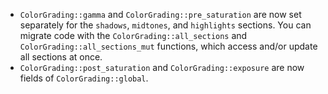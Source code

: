 - `ColorGrading::gamma` and `ColorGrading::pre_saturation` are now set separately for the `shadows`, `midtones`, and `highlights` sections. You can migrate code with the `ColorGrading::all_sections` and `ColorGrading::all_sections_mut` functions, which access and/or update all sections at once.
- `ColorGrading::post_saturation` and `ColorGrading::exposure` are now fields of `ColorGrading::global`.
